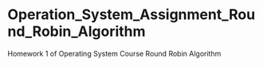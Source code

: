 # Operation_System_Assignment_Round_Robin_Algorithm
Homework 1 of Operating System Course Round Robin Algorithm
